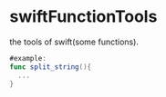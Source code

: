 # swiftFunctionTools
the tools of swift(some functions).

```swift
#example:
func split_string(){
  ...
}
```
